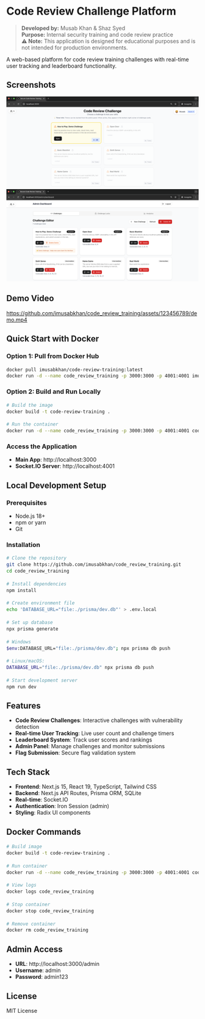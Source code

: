 # Code Review Challenge Platform

> **Developed by:** Musab Khan & Shaz Syed  
> **Purpose:** Internal security training and code review practice  
> **⚠️  Note:** This application is designed for educational purposes and is not intended for production environments.

A web-based platform for code review training challenges with real-time user tracking and leaderboard functionality.

## Screenshots

![Main Interface](docs/main-interface.png)
![Admin Panel](docs/admin-panel.png)

## Demo Video

https://github.com/imusabkhan/code_review_training/assets/123456789/demo.mp4

## Quick Start with Docker

### Option 1: Pull from Docker Hub
```bash
docker pull imusabkhan/code-review-training:latest
docker run -d --name code_review_training -p 3000:3000 -p 4001:4001 imusabkhan/code-review-training:latest
```

### Option 2: Build and Run Locally
```bash
# Build the image
docker build -t code-review-training .

# Run the container
docker run -d --name code_review_training -p 3000:3000 -p 4001:4001 code-review-training
```

### Access the Application
- **Main App**: http://localhost:3000
- **Socket.IO Server**: http://localhost:4001

## Local Development Setup

### Prerequisites
- Node.js 18+
- npm or yarn
- Git

### Installation
```bash
# Clone the repository
git clone https://github.com/imusabkhan/code_review_training.git
cd code_review_training

# Install dependencies
npm install

# Create environment file
echo 'DATABASE_URL="file:./prisma/dev.db"' > .env.local

# Set up database
npx prisma generate

# Windows
$env:DATABASE_URL="file:./prisma/dev.db"; npx prisma db push

# Linux/macOS:
DATABASE_URL="file:./prisma/dev.db" npx prisma db push

# Start development server
npm run dev
```

## Features

- **Code Review Challenges**: Interactive challenges with vulnerability detection
- **Real-time User Tracking**: Live user count and challenge timers
- **Leaderboard System**: Track user scores and rankings
- **Admin Panel**: Manage challenges and monitor submissions
- **Flag Submission**: Secure flag validation system

## Tech Stack

- **Frontend**: Next.js 15, React 19, TypeScript, Tailwind CSS
- **Backend**: Next.js API Routes, Prisma ORM, SQLite
- **Real-time**: Socket.IO
- **Authentication**: Iron Session (admin)
- **Styling**: Radix UI components





## Docker Commands

```bash
# Build image
docker build -t code-review-training .

# Run container
docker run -d --name code_review_training -p 3000:3000 -p 4001:4001 code-review-training

# View logs
docker logs code_review_training

# Stop container
docker stop code_review_training

# Remove container
docker rm code_review_training
```

## Admin Access

- **URL**: http://localhost:3000/admin
- **Username**: admin
- **Password**: admin123

## License

MIT License
